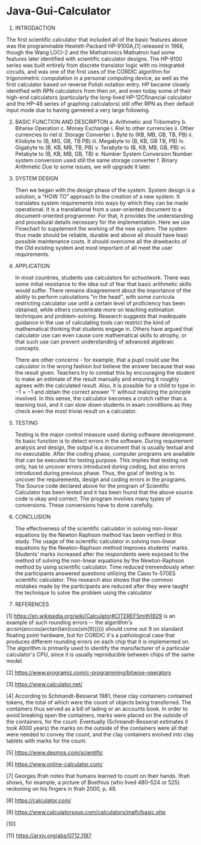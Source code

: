 # Java-Gui-Calculator
1. INTRODACTION

The first scientific calculator that included all of the basic features above was the programmable Hewlett-Packard HP-9100A,[1] released in 1968, though the Wang LOCI-2 and the Mathatronics Mathatron had some features later identified with scientific calculator designs. The HP-9100 series was built entirely from discrete transistor logic with no integrated circuits, and was one of the first uses of the CORDIC algorithm for trigonometric computation in a personal computing device, as well as the first calculator based on reverse Polish notation entry. HP became closely identified with RPN calculators from then on, and even today some of their high-end calculators (particularly the long-lived HP-12Cfinancial calculator and the HP-48 series of graphing calculators) still offer RPN as their default input mode due to having garnered a very large following.

2. BASIC FUNCTION AND DESCRIPTON
  a. Arithmetic and Tribometry
  b. Bitwise Operation
  c. Money Exchange
    i. Riel to other currencies
    ii. Other currencies to riel
  d. Storage Converter
    i. Byte to (KB, MB, GB, TB, PB)
    ii. Kilobyte to (B, MG, GB, TB PB)
    iii. Megabyte to (B, KB, GB TB, PB)
    Iv. Gigabyte to (B, KB, MB, TB, PB)
    v. Terabyte to (B, KB, MB, GB, PB)
    vi. Petabyte to (B, KB, MB, GB, TB)
  e. Number System Conversion
      Number system conversion used still the same storage converter
  f. Binary Arithmetic
      Due to some issues, we will upgrade it later.
      
3. SYSTEM DESIGN

    Then we began with the design phase of the system. System design is a solution, a “HOW TO” approach to the creation of a new system. It translates system requirements into ways by which they can be made operational. It is a translational from a user-oriented document to a document-oriented programmer. For that, it provides the understanding and procedural details necessary for the implementation. Here we use Flowchart to supplement the working of the new system. The system thus made should be reliable, durable and above all should have least possible maintenance costs. It should overcome all the drawbacks of the Old existing system and most important of all meet the user requirements.
    
4. APPLICATION
    
    In most countries, students use calculators for schoolwork. There was some initial resistance to the idea out of fear that basic arithmetic skills would suffer. There remains disagreement about the importance of the ability to perform calculations "in the head", with some curricula restricting calculator use until a certain level of proficiency has been obtained, while others concentrate more on teaching estimation techniques and problem-solving. Research suggests that inadequate guidance in the use of calculating tools can restrict the kind of mathematical thinking that students engage in. Others have argued that calculator use can even cause core mathematical skills to atrophy, or that such use can prevent understanding of advanced algebraic concepts.

    There are other concerns - for example, that a pupil could use the calculator in the wrong fashion but believe the answer because that was the result given. Teachers try to combat this by encouraging the student to make an estimate of the result manually and ensuring it roughly agrees with the calculated result. Also, it is possible for a child to type in −1 × −1 and obtain the correct answer '1' without realizing the principle involved. In this sense, the calculator becomes a crutch rather than a learning tool, and it can slow down students in exam conditions as they check even the most trivial result on a calculator.
    
5. TESTING

    Testing is the major control measure used during software development. Its basic function is to detect errors in the software. During requirement analysis and design, the output is a document that is usually textual and no executable. After the coding phase, computer programs are available that can be executed for testing purpose. This implies that testing not only, has to uncover errors introduced during coding, but also errors introduced during previous phase. Thus, the goal of testing is to uncover the requirements, design and coding errors in the programs. The Source code declared above for the program of Scientific Calculator has been tested and it has been found that the above source code is okay and correct. The program involves many types of conversions. These conversions have to done carefully.
    
6. CONCLUSION

    The effectiveness of the scientific calculator in solving non-linear equations by the Newton Raphson method has been verified in this study. The usage of the scientific calculator in solving non-linear equations by the Newton-Raphson method improves students’ marks. Students’ marks increased after the respondents were exposed to the method of solving the non-linear equations by the Newton-Raphson method by using scientific calculator. Time reduced tremendously when the participants answered questions utilizing the Casio fx-570ES scientific calculator. This research also shows that the common mistakes made by the participants are reduced after they were taught the technique to solve the problem using the calculator
    
7. REFERENCES

[1] https://en.wikipedia.org/wiki/Calculator#CITEREFSmith1929 is an example of such rounding errors -- the algorithm's arcsin(arccos(arctan(tan(cos(sin(9)))))) should come out 9 on standard floating point hardware, but for CORDIC it's a pathological case that produces different rounding errors on each chip that it is implemented on. The algorithm is primarily used to identify the manufacturer of a particular calculator's CPU, since it is usually reproducible between chips of the same model.

[2] https://www.programiz.com/c-programming/bitwise-operators

[3] https://www.calculator.net/

[4] According to Schmandt-Besserat 1981, these clay containers contained tokens, the total of which were the count of objects being transferred. The containers thus served as a bill of lading or an accounts book. In order to avoid breaking open the containers, marks were placed on the outside of the containers, for the count. Eventually (Schmandt-Besserat estimates it took 4000 years) the marks on the outside of the containers were all that were needed to convey the count, and the clay containers evolved into clay tablets with marks for the count.

[5] https://www.desmos.com/scientific

[6] https://www.online-calculator.com/

[7] Georges Ifrah notes that humans learned to count on their hands. Ifrah shows, for example, a picture of Boethius (who lived 480–524 or 525) reckoning on his fingers in Ifrah 2000, p. 48.

[8] https://calculator.com/

[9] https://www.calculatorsoup.com/calculators/math/basic.php

[10]

[11] https://arxiv.org/abs/0712.1187
